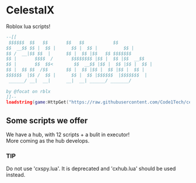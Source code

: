 # CelestalX
Roblox lua scripts! 
  
```lua
--[[
 $$$$$$  $$   $$       $$   $$           $$       
$$  __$$ $$ |  $$ |      $$ |  $$ |          $$ |      
$$ /  __|$$ $$  |      $$ |  $$ |$$   $$ $$$$$$$  
$$ |       $$$$  /       $$$$$$$$ |$$ |  $$ |$$  __$$ 
$$ |       $$  $$<        $$  __$$ |$$ |  $$ |$$ |  $$ |
$$ |  $$ $$  /$$       $$ |  $$ |$$ |  $$ |$$ |  $$ |
$$$$$$  |$$ /  $$ |      $$ |  $$ |$$$$$$  |$$$$$$$  |
 ______/ __|  __|      __|  __| ______/ _______/ 
                                               
by @focat on rblx                                                        
]]--
loadstring(game:HttpGet("https://raw.githubusercontent.com/Code1Tech/celestalx/main/cxhub.lua", true))()
```
  
  
## Some scripts we offer  
We have a hub, with 12 scripts + a bulit in executor!  
More coming as the hub develops.  
  
  
### TIP
Do not use 'cxspy.lua'. It is deprecated and 'cxhub.lua' should be used instead.
